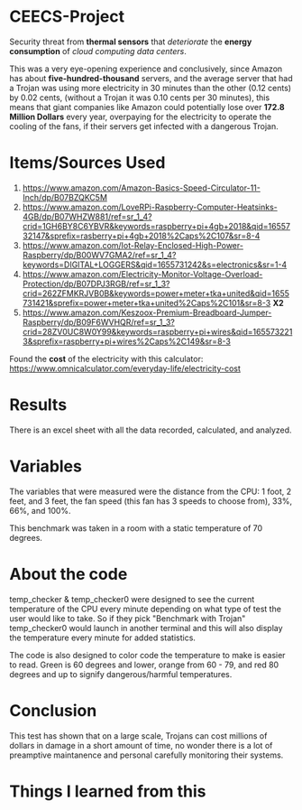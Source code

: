 # CEECS-Project
Security threat from **thermal sensors** that *deteriorate* the **energy consumption** of *cloud computing data centers*.

This was a very eye-opening experience and conclusively, since Amazon has about **five-hundred-thousand** servers, and the average server that had a Trojan was using more electricity in 30 minutes than the other (0.12 cents) by 0.02 cents, (without a Trojan it was 0.10 cents per 30 minutes), this means that giant companies like Amazon could potentially lose over **172.8 Million Dollars** every year, overpaying for the electricity to operate the cooling of the fans, if their servers get infected with a dangerous Trojan. 

# Items/Sources Used

1. https://www.amazon.com/Amazon-Basics-Speed-Circulator-11-Inch/dp/B07BZQKC5M
2. https://www.amazon.com/LoveRPi-Raspberry-Computer-Heatsinks-4GB/dp/B07WHZW881/ref=sr_1_4?crid=1GH6BY8C6YBVR&keywords=raspberry+pi+4gb+2018&qid=1655732147&sprefix=rasberry+pi+4gb+2018%2Caps%2C107&sr=8-4
3. https://www.amazon.com/Iot-Relay-Enclosed-High-Power-Raspberry/dp/B00WV7GMA2/ref=sr_1_4?keywords=DIGITAL+LOGGERS&qid=1655731242&s=electronics&sr=1-4
4. https://www.amazon.com/Electricity-Monitor-Voltage-Overload-Protection/dp/B07DPJ3RGB/ref=sr_1_3?crid=262ZFMKRJVB0B&keywords=power+meter+tka+united&qid=1655731421&sprefix=power+meter+tka+united%2Caps%2C101&sr=8-3 **X2**
5. https://www.amazon.com/Keszoox-Premium-Breadboard-Jumper-Raspberry/dp/B09F6WVHQR/ref=sr_1_3?crid=28ZV0UC8W0Y99&keywords=raspberry+pi+wires&qid=1655732213&sprefix=raspberry+pi+wires%2Caps%2C149&sr=8-3

Found the **cost** of the electricity with this calculator: https://www.omnicalculator.com/everyday-life/electricity-cost

# Results

There is an excel sheet with all the data recorded, calculated, and analyzed.

# Variables

The variables that were measured were the distance from the CPU: 1 foot, 2 feet, and 3 feet, the fan speed (this fan has 3 speeds to choose from), 33%, 66%, and 100%.

This benchmark was taken in a room with a static temperature of 70 degrees.

# About the code

temp_checker & temp_checker0 were designed to see the current temperature of the CPU every minute depending on what type of test the user would like to take. So if they pick "Benchmark with Trojan" temp_checker0 would launch in another terminal and this will also display the temperature every minute for added statistics. 

The code is also designed to color code the temperature to make is easier to read. Green is 60 degrees and lower, orange from 60 - 79, and red 80 degrees and up to signify dangerous/harmful temperatures.

# Conclusion

This test has shown that on a large scale, Trojans can cost millions of dollars in damage in a short amount of time, no wonder there is a lot of preamptive maintanence and personal carefully monitoring their systems.

# Things I learned from this
